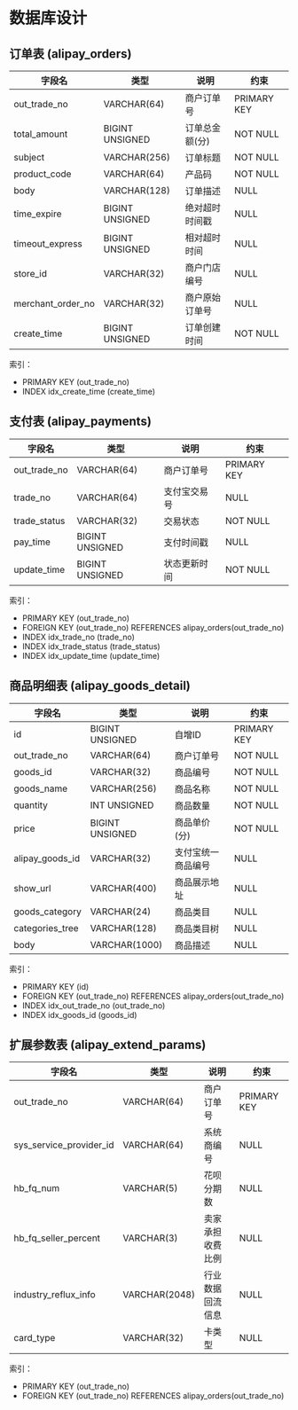 # 数据库设计

## 订单表 (alipay_orders)

| 字段名 | 类型 | 说明 | 约束 |
|--------|------|------|------|
| out_trade_no | VARCHAR(64) | 商户订单号 | PRIMARY KEY |
| total_amount | BIGINT UNSIGNED | 订单总金额(分) | NOT NULL |
| subject | VARCHAR(256) | 订单标题 | NOT NULL |
| product_code | VARCHAR(64) | 产品码 | NOT NULL |
| body | VARCHAR(128) | 订单描述 | NULL |
| time_expire | BIGINT UNSIGNED | 绝对超时时间戳 | NULL |
| timeout_express | BIGINT UNSIGNED | 相对超时时间 | NULL |
| store_id | VARCHAR(32) | 商户门店编号 | NULL |
| merchant_order_no | VARCHAR(32) | 商户原始订单号 | NULL |
| create_time | BIGINT UNSIGNED | 订单创建时间 | NOT NULL |

索引：
- PRIMARY KEY (out_trade_no)
- INDEX idx_create_time (create_time)

## 支付表 (alipay_payments)

| 字段名 | 类型 | 说明 | 约束 |
|--------|------|------|------|
| out_trade_no | VARCHAR(64) | 商户订单号 | PRIMARY KEY |
| trade_no | VARCHAR(64) | 支付宝交易号 | NULL |
| trade_status | VARCHAR(32) | 交易状态 | NOT NULL |
| pay_time | BIGINT UNSIGNED | 支付时间戳 | NULL |
| update_time | BIGINT UNSIGNED | 状态更新时间 | NOT NULL |

索引：
- PRIMARY KEY (out_trade_no)
- FOREIGN KEY (out_trade_no) REFERENCES alipay_orders(out_trade_no)
- INDEX idx_trade_no (trade_no)
- INDEX idx_trade_status (trade_status)
- INDEX idx_update_time (update_time)

## 商品明细表 (alipay_goods_detail)

| 字段名 | 类型 | 说明 | 约束 |
|--------|------|------|------|
| id | BIGINT UNSIGNED | 自增ID | PRIMARY KEY |
| out_trade_no | VARCHAR(64) | 商户订单号 | NOT NULL |
| goods_id | VARCHAR(32) | 商品编号 | NOT NULL |
| goods_name | VARCHAR(256) | 商品名称 | NOT NULL |
| quantity | INT UNSIGNED | 商品数量 | NOT NULL |
| price | BIGINT UNSIGNED | 商品单价(分) | NOT NULL |
| alipay_goods_id | VARCHAR(32) | 支付宝统一商品编号 | NULL |
| show_url | VARCHAR(400) | 商品展示地址 | NULL |
| goods_category | VARCHAR(24) | 商品类目 | NULL |
| categories_tree | VARCHAR(128) | 商品类目树 | NULL |
| body | VARCHAR(1000) | 商品描述 | NULL |

索引：
- PRIMARY KEY (id)
- FOREIGN KEY (out_trade_no) REFERENCES alipay_orders(out_trade_no)
- INDEX idx_out_trade_no (out_trade_no)
- INDEX idx_goods_id (goods_id)

## 扩展参数表 (alipay_extend_params)

| 字段名 | 类型 | 说明 | 约束 |
|--------|------|------|------|
| out_trade_no | VARCHAR(64) | 商户订单号 | PRIMARY KEY |
| sys_service_provider_id | VARCHAR(64) | 系统商编号 | NULL |
| hb_fq_num | VARCHAR(5) | 花呗分期数 | NULL |
| hb_fq_seller_percent | VARCHAR(3) | 卖家承担收费比例 | NULL |
| industry_reflux_info | VARCHAR(2048) | 行业数据回流信息 | NULL |
| card_type | VARCHAR(32) | 卡类型 | NULL |

索引：
- PRIMARY KEY (out_trade_no)
- FOREIGN KEY (out_trade_no) REFERENCES alipay_orders(out_trade_no) 